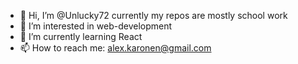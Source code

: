 - 👋 Hi, I’m @Unlucky72 currently my repos are mostly school work 
- 👀 I’m interested in web-development
- 🌱 I’m currently learning React
- 📫 How to reach me: alex.karonen@gmail.com

<!---
Unlucky72/Unlucky72 is a ✨ special ✨ repository because its `README.md` (this file) appears on your GitHub profile.
You can click the Preview link to take a look at your changes.
--->
